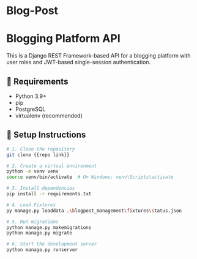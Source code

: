 # Blog-Post

# Blogging Platform API

This is a Django REST Framework-based API for a blogging platform with user roles and JWT-based single-session authentication.

## 🧰 Requirements

- Python 3.9+
- pip
- PostgreSQL
- virtualenv (recommended)

## 🚀 Setup Instructions

```bash
# 1. Clone the repository
git clone {{repo link}}

# 2. Create a virtual environment
python -m venv venv
source venv/bin/activate  # On Windows: venv\Scripts\activate

# 3. Install dependencies
pip install -r requirements.txt

# 4. Load Fixtures
py manage.py loaddata .\blogpost_management\fixtures\status.json

# 5. Run migrations
python manage.py makemigrations
python manage.py migrate

# 6. Start the development server
python manage.py runserver
